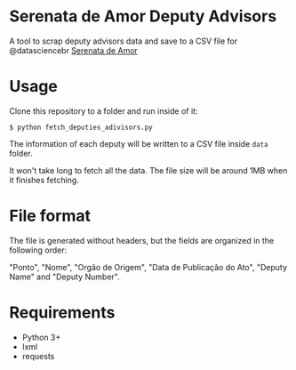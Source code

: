 # Serenata de Amor Deputy Advisors

A tool to scrap deputy advisors data and save to a CSV file for @datasciencebr [Serenata de Amor](https://github.com/datasciencebr/serenata-de-amor)

# Usage

Clone this repository to a folder and run inside of it:

`$ python fetch_deputies_adivisors.py`

The information of each deputy will be written to a CSV file inside `data` folder.

It won't take long to fetch all the data. The file size will be around 1MB when it finishes fetching.


# File format

The file is generated without headers, but the fields are organized in the following order:

"Ponto", "Nome", "Orgão de Origem", "Data de Publicação do Ato", "Deputy Name" and "Deputy Number".

# Requirements

- Python 3+
- lxml
- requests